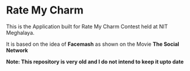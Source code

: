 # Rate My Charm

This is the Application built for Rate My Charm Contest held at NIT Meghalaya.

It is based on the idea of **Facemash** as shown on the Movie **The Social Network**

**Note: This repository is very old and I do not intend to keep it upto date**
